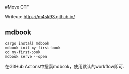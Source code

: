 #Move CTF

Writeup: 
https://m4sk93.github.io/


## mdbook
```
cargo install mdbook
mdbook init my-first-book
cd my-first-book
mdbook serve --open
```
在GitHub Actions中搜索mdbook，使用默认的workflow即可.
